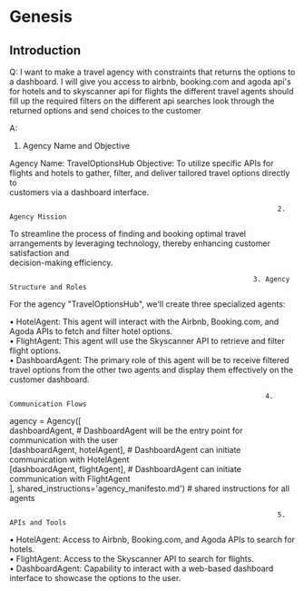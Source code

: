 # Genesis
## Introduction

Q: I want to make a travel agency with constraints that returns the options to a dashboard. I will give you access to airbnb, booking.com and agoda api's for hotels and to skyscanner api for flights the different travel agents should fill up the required filters on the different api searches look through the returned options and send choices to the customer

A:

 1. Agency Name and Objective                                                                 

Agency Name: TravelOptionsHub Objective: To utilize specific APIs for flights and hotels to gather, filter, and deliver tailored travel options directly to  
customers via a dashboard interface.                                                                                                                         

                                                                      2. Agency Mission                                                                      

To streamline the process of finding and booking optimal travel arrangements by leveraging technology, thereby enhancing customer satisfaction and           
decision-making efficiency.                                                                                                                                  

                                                                3. Agency Structure and Roles                                                                

For the agency "TravelOptionsHub", we'll create three specialized agents:                                                                                    

 • HotelAgent: This agent will interact with the Airbnb, Booking.com, and Agoda APIs to fetch and filter hotel options.                                      
 • FlightAgent: This agent will use the Skyscanner API to retrieve and filter flight options.                                                                
 • DashboardAgent: The primary role of this agent will be to receive filtered travel options from the other two agents and display them effectively on the   
   customer dashboard.                                                                                                                                       

                                                                   4. Communication Flows                                                                    

                                                                                                                                                             
 agency = Agency([                                                                                                                                           
     dashboardAgent,  # DashboardAgent will be the entry point for communication with the user                                                               
     [dashboardAgent, hotelAgent],  # DashboardAgent can initiate communication with HotelAgent                                                              
     [dashboardAgent, flightAgent],  # DashboardAgent can initiate communication with FlightAgent                                                            
 ], shared_instructions='agency_manifesto.md') # shared instructions for all agents                                                                          
                                                                                                                                                             

                                                                      5. APIs and Tools                                                                      

 • HotelAgent: Access to Airbnb, Booking.com, and Agoda APIs to search for hotels.                                                                           
 • FlightAgent: Access to the Skyscanner API to search for flights.                                                                                          
 • DashboardAgent: Capability to interact with a web-based dashboard interface to showcase the options to the user.       